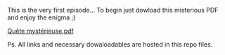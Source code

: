 This is the very first episode...
To begin just dowload this misterious PDF and enjoy the enigma ;)

[Quête mystérieuse.pdf](https://github.com/ArsenZv/l-enigme-internet/raw/01-episode/01-l'énigme-internet/Quête%20mystérieuse.pdf)


Ps. All links and necessary dowaloadables are hosted in this repo files.
